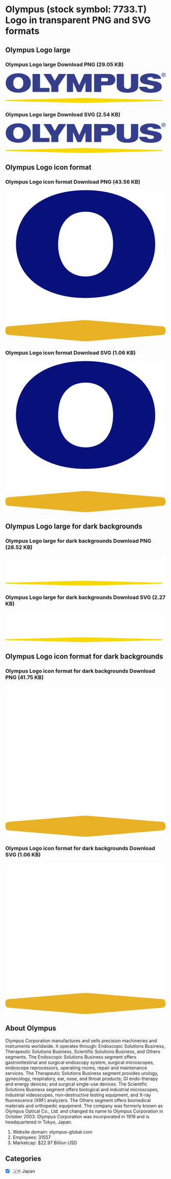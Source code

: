 # Olympus (stock symbol: 7733.T) Logo in transparent PNG and SVG formats

## Olympus Logo large

### Olympus Logo large Download PNG (29.05 KB)

![Olympus Logo large Download PNG (29.05 KB)](/img/orig/7733.T_BIG-8e99b5b7.png)

### Olympus Logo large Download SVG (2.54 KB)

![Olympus Logo large Download SVG (2.54 KB)](/img/orig/7733.T_BIG-bd35cf01.svg)

## Olympus Logo icon format

### Olympus Logo icon format Download PNG (43.56 KB)

![Olympus Logo icon format Download PNG (43.56 KB)](/img/orig/7733.T-e5a4a8c0.png)

### Olympus Logo icon format Download SVG (1.06 KB)

![Olympus Logo icon format Download SVG (1.06 KB)](/img/orig/7733.T-f7091501.svg)

## Olympus Logo large for dark backgrounds

### Olympus Logo large for dark backgrounds Download PNG (28.52 KB)

![Olympus Logo large for dark backgrounds Download PNG (28.52 KB)](/img/orig/7733.T_BIG.D-b33d60c1.png)

### Olympus Logo large for dark backgrounds Download SVG (2.27 KB)

![Olympus Logo large for dark backgrounds Download SVG (2.27 KB)](/img/orig/7733.T_BIG.D-c8b5bb10.svg)

## Olympus Logo icon format for dark backgrounds

### Olympus Logo icon format for dark backgrounds Download PNG (41.75 KB)

![Olympus Logo icon format for dark backgrounds Download PNG (41.75 KB)](/img/orig/7733.T.D-4d28927f.png)

### Olympus Logo icon format for dark backgrounds Download SVG (1.06 KB)

![Olympus Logo icon format for dark backgrounds Download SVG (1.06 KB)](/img/orig/7733.T.D-423922f6.svg)

## About Olympus

Olympus Corporation manufactures and sells precision machineries and instruments worldwide. It operates through: Endoscopic Solutions Business, Therapeutic Solutions Business, Scientific Solutions Business, and Others segments. The Endoscopic Solutions Business segment offers gastrointestinal and surgical endoscopy system, surgical microscopes, endoscope reprocessors, operating rooms, repair and maintenance services. The Therapeutic Solutions Business segment provides urology, gynecology, respiratory, ear, nose, and throat products; GI endo-therapy and energy devices; and surgical single-use devices. The Scientific Solutions Business segment offers biological and industrial microscopes, industrial videoscopes, non-destructive testing equipment, and X-ray fluorescence (XRF) analyzers. The Others segment offers biomedical materials and orthopedic equipment. The company was formerly known as Olympus Optical Co., Ltd. and changed its name to Olympus Corporation in October 2003. Olympus Corporation was incorporated in 1919 and is headquartered in Tokyo, Japan.

1. Website domain: olympus-global.com
2. Employees: 31557
3. Marketcap: $22.97 Billion USD


## Categories
- [x] 🇯🇵 Japan
